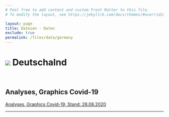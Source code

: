 ```yaml
---
# Feel free to add content and custom Front Matter to this file.
# To modify the layout, see https://jekyllrb.com/docs/themes/#overriding-theme-defaults

layout: page
title: Dateien - Daten
exclude: true
permalink: /files/data/germany
---
```


# <img src="{{site.baseurl}}/assets/img/flaggen/de.png"> Deutschalnd
<br/>

##  Analyses, Graphics Covid-19
<a href="{{site.baseurl}}/assets/files/Berlin invites Europe - Data, Analyses 02-09-2020.pdf">Analyses, Graphics Covid-19, Stand: 28.08.2020</a>

---
<br/>


